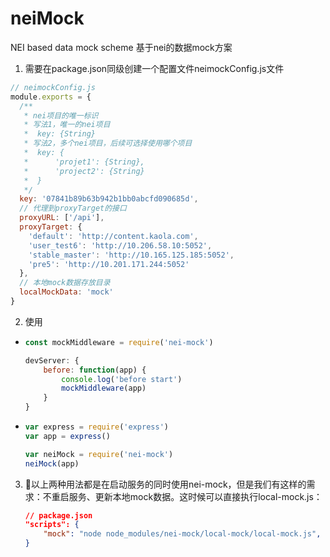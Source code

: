 # neiMock
NEI based data mock scheme
基于nei的数据mock方案
1. 需要在package.json同级创建一个配置文件neimockConfig.js文件
```javascript
// neimockConfig.js
module.exports = {
  /**
   * nei项目的唯一标识
   * 写法1，唯一的nei项目
   *  key: {String}
   * 写法2，多个nei项目，后续可选择使用哪个项目
   *  key: {
   *      'projet1': {String},
   *      'project2': {String}
   *  }
   */
  key: '07841b89b63b942b1bb0abcfd090685d',
  // 代理到proxyTarget的接口
  proxyURL: ['/api'],
  proxyTarget: {
    'default': 'http://content.kaola.com',
    'user_test6': 'http://10.206.58.10:5052',
    'stable_master': 'http://10.165.125.185:5052',
    'pre5': 'http://10.201.171.244:5052'
  },
  // 本地mock数据存放目录
  localMockData: 'mock'
}
```

2. 使用
- 
    ```javascript
    const mockMiddleware = require('nei-mock')

    devServer: {
        before: function(app) {
            console.log('before start')
            mockMiddleware(app)
        }
    }
    ```
- 
    ```javascript
    var express = require('express')
    var app = express()

    var neiMock = require('nei-mock')
    neiMock(app)
    ```

3. 以上两种用法都是在启动服务的同时使用nei-mock，但是我们有这样的需求：不重启服务、更新本地mock数据。这时候可以直接执行local-mock.js：
    ```json
    // package.json
    "scripts": {
        "mock": "node node_modules/nei-mock/local-mock/local-mock.js",
    }
    ```